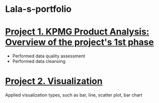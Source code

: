# Lala-s-portfolio
# [Project 1. KPMG Product Analysis: Overview of the project's 1st phase](https://github.com/Lala-Guliyeva/Lala-s-portfolio/blob/master/kpmgoff.py)
* Performed data quality assessment
* Performed data cleansing 


# [Project 2. Visualization](https://github.com/Lala-Guliyeva/Lala-s-portfolio/blob/master/Data%20Visualization%20example.py)
Applied visualization types, such as bar, line, scatter plot, bar chart


